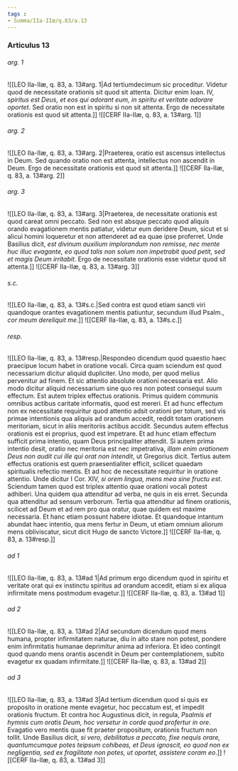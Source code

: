 ```yaml
---
tags : 
- Summa/IIa-IIæ/q.83/a.13
---
```


### Articulus 13

###### arg. 1
![[LEO IIa-IIæ, q. 83, a. 13#arg. 1|Ad tertiumdecimum sic proceditur. Videtur quod de necessitate orationis sit quod sit attenta. Dicitur enim Ioan. IV, *spiritus est Deus, et eos qui adorant eum, in spiritu et veritate adorare oportet*. Sed oratio non est in spiritu si non sit attenta. Ergo de necessitate orationis est quod sit attenta.]]
![[CERF IIa-IIæ, q. 83, a. 13#arg. 1]]

###### arg. 2
![[LEO IIa-IIæ, q. 83, a. 13#arg. 2|Praeterea, oratio est ascensus intellectus in Deum. Sed quando oratio non est attenta, intellectus non ascendit in Deum. Ergo de necessitate orationis est quod sit attenta.]]
![[CERF IIa-IIæ, q. 83, a. 13#arg. 2]]

###### arg. 3
![[LEO IIa-IIæ, q. 83, a. 13#arg. 3|Praeterea, de necessitate orationis est quod careat omni peccato. Sed non est absque peccato quod aliquis orando evagationem mentis patiatur, videtur eum deridere Deum, sicut et si alicui homini loqueretur et non attenderet ad ea quae ipse proferret. Unde Basilius dicit, *est divinum auxilium implorandum non remisse, nec mente huc illuc evagante, eo quod talis non solum non impetrabit quod petit, sed et magis Deum irritabit*. Ergo de necessitate orationis esse videtur quod sit attenta.]]
![[CERF IIa-IIæ, q. 83, a. 13#arg. 3]]

###### s.c.
![[LEO IIa-IIæ, q. 83, a. 13#s.c.|Sed contra est quod etiam sancti viri quandoque orantes evagationem mentis patiuntur, secundum illud Psalm., *cor meum dereliquit me*.]]
![[CERF IIa-IIæ, q. 83, a. 13#s.c.]]

###### resp.
![[LEO IIa-IIæ, q. 83, a. 13#resp.|Respondeo dicendum quod quaestio haec praecipue locum habet in oratione vocali. Circa quam sciendum est quod necessarium dicitur aliquid dupliciter. Uno modo, per quod melius pervenitur ad finem. Et sic attentio absolute orationi necessaria est. Alio modo dicitur aliquid necessarium sine quo res non potest consequi suum effectum. Est autem triplex effectus orationis. Primus quidem communis omnibus actibus caritate informatis, quod est mereri. Et ad hunc effectum non ex necessitate requiritur quod attentio adsit orationi per totum, sed vis primae intentionis qua aliquis ad orandum accedit, reddit totam orationem meritoriam, sicut in aliis meritoriis actibus accidit. Secundus autem effectus orationis est ei proprius, quod est impetrare. Et ad hunc etiam effectum sufficit prima intentio, quam Deus principaliter attendit. Si autem prima intentio desit, oratio nec meritoria est nec impetrativa, *illam enim orationem Deus non audit cui ille qui orat non intendit*, ut Gregorius dicit. Tertius autem effectus orationis est quem praesentialiter efficit, scilicet quaedam spiritualis refectio mentis. Et ad hoc de necessitate requiritur in oratione attentio. Unde dicitur I Cor. XIV, *si orem lingua, mens mea sine fructu est*. Sciendum tamen quod est triplex attentio quae orationi vocali potest adhiberi. Una quidem qua attenditur ad verba, ne quis in eis erret. Secunda qua attenditur ad sensum verborum. Tertia qua attenditur ad finem orationis, scilicet ad Deum et ad rem pro qua oratur, quae quidem est maxime necessaria. Et hanc etiam possunt habere idiotae. Et quandoque intantum abundat haec intentio, qua mens fertur in Deum, ut etiam omnium aliorum mens obliviscatur, sicut dicit Hugo de sancto Victore.]]
![[CERF IIa-IIæ, q. 83, a. 13#resp.]]

###### ad 1
![[LEO IIa-IIæ, q. 83, a. 13#ad 1|Ad primum ergo dicendum quod in spiritu et veritate orat qui ex instinctu spiritus ad orandum accedit, etiam si ex aliqua infirmitate mens postmodum evagetur.]]
![[CERF IIa-IIæ, q. 83, a. 13#ad 1]]

###### ad 2
![[LEO IIa-IIæ, q. 83, a. 13#ad 2|Ad secundum dicendum quod mens humana, propter infirmitatem naturae, diu in alto stare non potest, pondere enim infirmitatis humanae deprimitur anima ad inferiora. Et ideo contingit quod quando mens orantis ascendit in Deum per contemplationem, subito evagetur ex quadam infirmitate.]]
![[CERF IIa-IIæ, q. 83, a. 13#ad 2]]

###### ad 3
![[LEO IIa-IIæ, q. 83, a. 13#ad 3|Ad tertium dicendum quod si quis ex proposito in oratione mente evagetur, hoc peccatum est, et impedit orationis fructum. Et contra hoc Augustinus dicit, in regula, *Psalmis et hymnis cum oratis Deum, hoc versetur in corde quod profertur in ore*. Evagatio vero mentis quae fit praeter propositum, orationis fructum non tollit. Unde Basilius dicit, *si vero, debilitatus a peccato, fixe nequis orare, quantumcumque potes teipsum cohibeas, et Deus ignoscit, eo quod non ex negligentia, sed ex fragilitate non potes, ut oportet, assistere coram eo*.]]
![[CERF IIa-IIæ, q. 83, a. 13#ad 3]]

